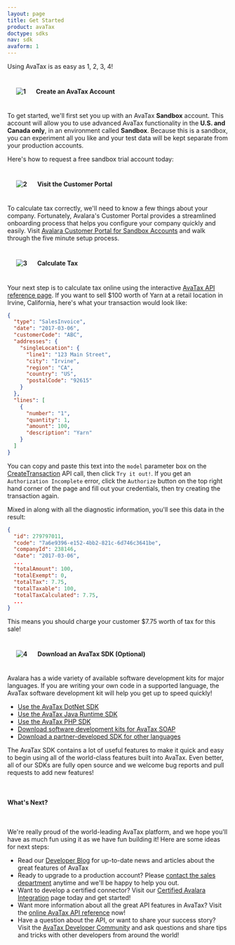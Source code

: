 ```yaml
---
layout: page
title: Get Started
product: avaTax
doctype: sdks
nav: sdk
avaform: 1
---
```


Using AvaTax is as easy as 1, 2, 3, 4!

<h4><img src="/public/images/blog/orange-box-1-sm.png" alt="1" style="margin: 20px" /> Create an AvaTax Account</h4>

To get started, we'll first set you up with an AvaTax <strong>Sandbox</strong> account.  This account will allow you to use advanced AvaTax functionality in the <strong>U.S. and Canada only</strong>, in an environment called <strong>Sandbox</strong>.  Because this is a sandbox, you can experiment all you like and your test data will be kept separate from your production accounts.

Here's how to request a free sandbox trial account today:

<div class="avaform-wrapper"></div>

<h4><img src="/public/images/blog/orange-box-2-sm.png" alt="2" style="margin: 20px" /> Visit the Customer Portal</h4>

To calculate tax correctly, we'll need to know a few things about your company.  Fortunately, Avalara's Customer Portal provides a streamlined onboarding process that helps you configure your company quickly and easily.  Visit <a target="_blank" href="https://sandbox.admin.avalara.com">Avalara Customer Portal for Sandbox Accounts</a> and walk through the five minute setup process.

<h4><img src="/public/images/blog/orange-box-3-sm.png" alt="3" style="margin: 20px" /> Calculate Tax</h4>

Your next step is to calculate tax online using the interactive <a target="_blank" href="https://sandbox-rest.avatax.com/swagger/ui/index.html#!/Transactions/CreateTransaction">AvaTax API reference page</a>.  If you want to sell $100 worth of Yarn at a retail location in Irvine, California, here's what your transaction would look like:

```json
{
  "type": "SalesInvoice",
  "date": "2017-03-06",
  "customerCode": "ABC",
  "addresses": {
    "singleLocation": {
      "line1": "123 Main Street",
      "city": "Irvine",
      "region": "CA",
      "country": "US",
      "postalCode": "92615"
    }
  },
  "lines": [
    {
      "number": "1",
      "quantity": 1,
      "amount": 100,
      "description": "Yarn"
    }
  ]
}
```

You can copy and paste this text into the `model` parameter box on the <a target="_blank" href="https://sandbox-rest.avatax.com/swagger/ui/index.html#!/Transactions/CreateTransaction">CreateTransaction</a> API call, then click `Try it out!`.  If you get an `Authorization Incomplete` error, click the `Authorize` button on the top right hand corner of the page and fill out your credentials, then try creating the transaction again.  

Mixed in along with all the diagnostic information, you'll see this data in the result:

```json
{
  "id": 279797011,
  "code": "7a6e9396-e152-4bb2-821c-6d746c3641be",
  "companyId": 238146,
  "date": "2017-03-06",
  ...
  "totalAmount": 100,
  "totalExempt": 0,
  "totalTax": 7.75,
  "totalTaxable": 100,
  "totalTaxCalculated": 7.75,
  ...
}
```

This means you should charge your customer $7.75 worth of tax for this sale!

<h4><img src="/public/images/blog/orange-box-4-sm.png" alt="4" style="margin: 20px" /> Download an AvaTax SDK (Optional)</h4>

Avalara has a wide variety of available software development kits for major languages.  If you are writing your own code in a supported language, the AvaTax software development kit will help you get up to speed quickly!

<ul class="normal">
    <li><a href="https://github.com/avadev/AvaTax-REST-V2-DotNet-SDK#installing-the-dotnet-sdk">Use the AvaTax DotNet SDK</a></li>
    <li><a href="https://github.com/avadev/AvaTax-REST-V2-JRE-SDK#installing-the-jre-sdk">Use the AvaTax Java Runtime SDK</a></li>
    <li><a href="https://github.com/avadev/AvaTax-REST-V2-PHP-SDK#installing-the-php-sdk">Use the AvaTax PHP SDK</a></li>
    <li><a href="http://localhost:8976/sdk/soap">Download software development kits for AvaTax SOAP</a></li>
    <li><a href="http://localhost:8976/sdk/partner">Download a partner-developed SDK for other languages</a></li>
</ul>

The AvaTax SDK contains a lot of useful features to make it quick and easy to begin using all of the world-class features built into AvaTax.  Even better, all of our SDKs are fully open source and we welcome bug reports and pull requests to add new features!

<br/>

<h4>What's Next?</h4>

<br/>

We're really proud of the world-leading AvaTax platform, and we hope you'll have as much fun using it as we have fun building it!  Here are some ideas for next steps:

<ul class="normal">
    <li>Read our <a href="/blog">Developer Blog</a> for up-to-date news and articles about the great features of AvaTax</li>
    <li>Ready to upgrade to a production account?  Please <a href="https://www.avalara.com/contact-us/?referrer=&lastReferrer=developer.avalara.com">contact the sales department</a> anytime and we'll be happy to help you out.</li>
    <li>Want to develop a certified connector?  Visit our <a href="http://localhost:8976/certification/">Certified Avalara Integration</a> page today and get started!</li>
    <li>Want more information about all the great API features in AvaTax?  Visit the <a href="https://sandbox-rest.avatax.com/swagger/ui/index.html">online AvaTax API reference</a> now!</li>
    <li>Have a question about the API, or want to share your success story?  Visit the <a href="https://community.avalara.com/avalara">AvaTax Developer Community</a> and ask questions and share tips and tricks with other developers from around the world!</li>
</ul>
<!-- ---
layout: default
title: Get Started
product: avaTax
doctype: documentation
avaform: 1
---
<div class="half">
<h2>Four simple steps to getting started in calculating sales tax with our REST API</h2>
<strong>If you already have an Avalara AvaTax account</strong> and want to dive into the details, a good place to start is our <a href="/blog/2013/11/11/introduction-to-the-avalara-avatax-api">Introduction to the Avalara AvaTax API</a>.
<h4><img src="/public/images/blog/orange-box-1-sm.png" alt="1" /> Try the API</h4>
Want to know how the API looks? Make some requests with the tool below. See how different inputs produce different tax calcluation results, and see what kind of tax information you can expect to get back.
</div>

{% include get-started-console.html %}

<div class="half padding-bottom">
<h4 id="signup"><img src="/public/images/blog/orange-box-2-sm.png" alt="2" /> Create a Sandbox Account</h4>
This sandbox account is for evaluation only and is initially active for 30 days, but you can request an extension if needed. You will need to add company profile and tax profile information to calculate sales tax. It is based on an AvaTax Basic subscription and includes access to Nexus Jurisdictions in the <strong>U.S. and Canada only</strong>. To access full AvaTax Pro System Tax Code functionality or Global Nexus Jurisdictions, please <a href="http://www.avalara.com/contact-us/">contact sales</a> to inquire about a paid development account.

<div class="row">
 <div class="avaform-wrapper col-md-6"></div>
</div>

<h4><img src="/public/images/blog/orange-box-3-sm.png" alt="3" /> Log in to the Admin Console</h4>
Visit our <a href="https://admin-development.avalara.net">AvaTax Development Admin Console</a> and you will be prompted to change your password. In addition to changing your password, you will need to <a href="http://help.avalara.com/000_AvaTax_Calc/000AvaTaxCalc_User_Guide/040_Managing_Tax_Profiles/035_Organizing_Companies/020_Add_a_Company">add a company</a> and some <a href="https://help.avalara.com/000_AvaTax_Calc/000AvaTaxCalc_User_Guide/020_Add_Nexus_Jurisdictions">nexus jurisdiction selections</a> to get any tax results.
<blockquote><strong>Note:</strong> In order to match the sample code we provide, use CompanyCode APITrialCompany when creating your company. If you use some other CompanyCode value remember to change the value in your samples.</blockquote>
<h4><img src="/public/images/blog/orange-box-4-sm.png" alt="4" /> Make a Tax Call</h4>
Now that you have an account with company settings, you are ready to make an API request!

We have automatically filled in the required POST parameters to calculate the sales tax on a $10 sale amount using the Avalara corporate address at 100 Ravine Lane, Bainbridge Island, WA.
<h5><b>POST REQUEST</b></h5>
We will make a POST request to URL:
{% highlight text %}
https://development.avalara.net/1.0/tax/get
{% endhighlight %}
Use your favorite <a href="https://www.google.com/webhp#q=base64+encoding">Base64 encoding program</a> or perhaps one of the <a href="https://chrome.google.com/webstore/search/rest%20client?utm_source=chrome-ntp-icon">REST client apps</a> for Google Chrome to create a Basic Authorization Header from your username and password.

It will look something like this:
{% highlight text %}
Authorization: Basic c29tZS51c2VyQGNvbXBhbnkuY29tOlA0JCR3MHJk
{% endhighlight %}
The POST body will be:
{% highlight json %}
{
  "DocDate": "2013-01-16",
  "CustomerCode": "CUST1",
  "DocCode": "DOC0001",
  "DocType": "SalesInvoice",
  "Addresses":[{
    "AddressCode": "1",
    "Line1": "100 Ravine Lane NE",
    "City": "Bainbridge Island",
    "Region": "WA",
    "PostalCode": "98110"
  }],
  "Lines":[{
    "LineNo": "1",
    "DestinationCode": "1",
    "OriginCode": "1",
    "Qty": 1,
    "Amount": 10
  }]
}
{% endhighlight %}
<b>DocDate</b> is the date used to calculate the tax, and to identify the date on which the invoice is recorded. This should be your invoice date.

<b>CustomerCode</b> uniquely identifies the end customer making the purchase.

<b>DocCode</b> is a unique identifier of the transaction. This is often invoice number.

<b>DocType</b> tells Avalara what kind of transaction this is. In this case, it is a document that represents a sale, and should be saved in our database.

<b>Address</b> in this case is used as both the origin and destination. In general, these may not be the same.

<b>Lines</b> is an array of all line items on the invoice (including any freight and miscellaneous charges). Each invoice line should be a line on the tax request, and should specify a line number (unique within the document), quantity, and extended amount.
<h5><b>IMPORTANT:</b></h5>
<ul>
	<li><em>The dollar amount must be nonzero to calculate nonzero tax (tax on $0 will always be $0).</em></li>
	<li><em>You will need your account credentials (Username and Password) to make a successful API call.</em></li>
</ul>
<h5><b>POST RESPONSE</b></h5>
{% highlight json %}
{
  "DocCode": "DOC0001",
  "DocDate": "2013-01-16",
  "Timestamp": "2013-02-12T23:45:02.687",
  "TotalAmount": "10",
  "TotalDiscount": "0",
  "TotalExemption": "0",
  "TotalTaxable": "10",
  "TotalTax": "0 .86",
  "TotalTaxCalculated": "0.86",
  "TaxDate": "2013-01-16",
  "TaxLines": [{
    "LineNo": "1",
    "TaxCode": "P0000000",
    "Taxability": "true",
    "BoundaryLevel": "Address",
    "Exemption": "0",
    "Discount": "0",
    "Taxable": "10",
    "Rate": "0.086000",
    "Tax": "0.86",
    "TaxCalculated": "0.86",
    "TaxDetails": [{
     "Country": "US",
     "Region": "WA",
     "JurisType": "State",
     "Taxable": "10",
     "Rate": "0.065000",
     "Tax": "0.65",
     "JurisName": "WASHINGTON",
     "TaxName": "WA STATE TAX"
    },
    {
     "Country": "US",
     "Region": "WA",
     "JurisType": "City",
     "Taxable": "10",
     "Rate": "0.021000",
     "Tax": "0.21",
     "JurisName": "BAINBRIDGE ISLAND",
     "TaxName": "WA CITY TAX"
    }]
  }],
  "TaxAddresses": [{
    "Address": "100 RAVINE LN NE",
    "AddressCode": "1",
    "City": "BAINBRIDGE ISLAND",
    "Country": "US",
    "PostalCode": "98110-2687",
    "Region": "WA",
    "TaxRegionId": "2109716",
    "JurisCode": "5303503736"
  }],
  "ResultCode": "Success"
}
{% endhighlight %}

Document-level tax calculation results are available at the root level of the response, notably TotalTax. This is the total amount of tax calculated on the invoice.

Each Line item in the request is represented in the response by a TaxLine, which shows line-level tax calculation results. The jurisdictional breakout of the tax calculation for each line is displayed as an array of TaxDetails.

<h5>Verify Your Results in the Admin Console</h5>

The tax request you made in Step 3 will be viewable in the Admin Console. Log in and navigate to the Transactions tab to verify that you have produced a successful outcome.

<div class="caption">
    <img src="/public/images/blog/AdminConsole.png" width="100%" alt="Example of successful outcome" />
    Example of successful outcome
</div>

Moving forward, it's a good idea to periodically review the Admin Console to verify that you're heading in the right direction.

<h4>What's Next?</h4>

If you didn't already check out the <a href="/blog/2013/11/11/introduction-to-the-avalara-avatax-api">Introduction to the Avalara AvaTax API</a>, that's where you should go next. As you're designing your integration, you'll want to consider what kind of <a href="/avatax/use-cases">use cases</a> you need to accommodate. We also recommend that you take a look at the <a href="/avatax/api-reference/tax/v1">API Reference</a>, review our <a href="/certification/avatax/">integration checklist</a>, and check out the <a href="https://community.avalara.com/avalara/category_sets/developers">Developer Community</a>. 
</div>
-->